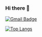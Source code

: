 ### Hi there 👋

[![Gmail Badge](https://img.shields.io/badge/-khevin.karlospe@gmail.com-c14438?style=flat&logo=Gmail&logoColor=white)](mailto:khevin.karlospe@gmail.com "Connect via Email")

[![Top Langs](https://github-readme-stats.vercel.app/api/top-langs/?username=Khevinn&layout=compact&theme=buefy)](https://github.com/anuraghazra/github-readme-stats)


<!--
**Khevinn/Khevinn** is a ✨ _special_ ✨ repository because its `README.md` (this file) appears on your GitHub profile.

Here are some ideas to get you started:

- 🔭 I’m currently working on ...
- 🌱 I’m currently learning ...
- 👯 I’m looking to collaborate on ...
- 🤔 I’m looking for help with ...
- 💬 Ask me about ...
- 📫 How to reach me: ...
- 😄 Pronouns: ...
- ⚡ Fun fact: ...
-->
